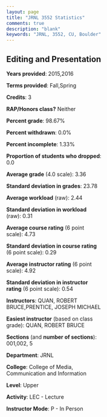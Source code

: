 ```yaml
---
layout: page
title: "JRNL 3552 Statistics"
comments: true
description: "blank"
keywords: "JRNL, 3552, CU, Boulder"
--- 
```

<head>
<script src="https://ajax.googleapis.com/ajax/libs/jquery/2.1.3/jquery.min.js"></script>
<script src="https://dl.dropboxusercontent.com/s/pc42nxpaw1ea4o9/highcharts.js?dl=0"></script>
<!-- <script src="../assets/js/highcharts.js"></script> -->
<style type="text/css">@font-face {
	font-family: "Bebas Neue";
	src: url(https://www.filehosting.org/file/details/544349/BebasNeue%20Regular.otf) format("opentype");
	}
	h1.Bebas { 
		font-family: "Bebas Neue", Verdana, Tahoma;
	}
</style>
</head>
<body>
	<div id="container" style="float: right; width: 45%; height: 88%; margin-left: 2.5%; margin-right: 2.5%;"></div>
	<script language="JavaScript">
		$(document).ready(function() {
		var chart = {type: 'column'};
		var title = {text: 'Grade Distribution'};
		var xAxis = {categories: ['A','B','C','D','F'],crosshair: true};
		var yAxis = {min: 0,title: {text: 'Percentage'}};
		var tooltip = {headerFormat: '<center><b><span style="font-size:20px">{point.key}</span></b></center>',
		               pointFormat: '<td style="padding:0"><b>{point.y:.1f}%</b></td>',
		               footerFormat: '</table>',shared: true,useHTML: true};
		var plotOptions = {column: {pointPadding: 0.0,borderWidth: 0}};  
		var credits = {enabled: false};var series= [{name: 'Percent',data: [47.37,39.47,13.16,0.0,0.0,]}];
		var json = {};
		json.chart = chart;
		json.title = title;
		json.tooltip = tooltip;
		json.xAxis = xAxis;
		json.yAxis = yAxis;  
		json.series = series;
		json.plotOptions = plotOptions;  
		json.credits = credits;
		$('#container').highcharts(json);
	});
	</script>
</body>
			   
## Editing and Presentation

**Years provided**: 2015,2016

**Terms provided**: Fall,Spring

**Credits**: 3

**RAP/Honors class?** Neither

**Percent grade**: 98.67%

**Percent withdrawn**: 0.0%

**Percent incomplete**: 1.33%

**Proportion of students who dropped**: 0.0

**Average grade** (4.0 scale): 3.36

**Standard deviation in grades**: 23.78

**Average workload** (raw): 2.44

**Standard deviation in workload** (raw): 0.31

**Average course rating** (6 point scale): 4.73

**Standard deviation in course rating** (6 point scale): 0.29

**Average instructor rating** (6 point scale): 4.92

**Standard deviation in instructor rating** (6 point scale): 0.54

**Instructors**: QUAN, ROBERT BRUCE,PRENTICE, JOSEPH MICHAEL

**Easiest instructor** (based on class grade): QUAN, ROBERT BRUCE

**Sections** (and **number of sections**): 001,002, 5

**Department**: JRNL

**College**: College of Media, Communication and Information

**Level**: Upper

**Activity**: LEC - Lecture

**Instructor Mode**: P  - In Person